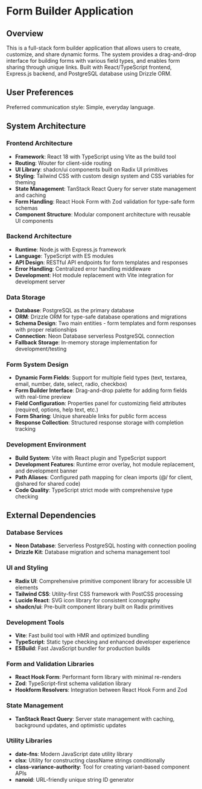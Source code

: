 # Form Builder Application

## Overview

This is a full-stack form builder application that allows users to create, customize, and share dynamic forms. The system provides a drag-and-drop interface for building forms with various field types, and enables form sharing through unique links. Built with React/TypeScript frontend, Express.js backend, and PostgreSQL database using Drizzle ORM.

## User Preferences

Preferred communication style: Simple, everyday language.

## System Architecture

### Frontend Architecture
- **Framework**: React 18 with TypeScript using Vite as the build tool
- **Routing**: Wouter for client-side routing
- **UI Library**: shadcn/ui components built on Radix UI primitives
- **Styling**: Tailwind CSS with custom design system and CSS variables for theming
- **State Management**: TanStack React Query for server state management and caching
- **Form Handling**: React Hook Form with Zod validation for type-safe form schemas
- **Component Structure**: Modular component architecture with reusable UI components

### Backend Architecture
- **Runtime**: Node.js with Express.js framework
- **Language**: TypeScript with ES modules
- **API Design**: RESTful API endpoints for form templates and responses
- **Error Handling**: Centralized error handling middleware
- **Development**: Hot module replacement with Vite integration for development server

### Data Storage
- **Database**: PostgreSQL as the primary database
- **ORM**: Drizzle ORM for type-safe database operations and migrations
- **Schema Design**: Two main entities - form templates and form responses with proper relationships
- **Connection**: Neon Database serverless PostgreSQL connection
- **Fallback Storage**: In-memory storage implementation for development/testing

### Form System Design
- **Dynamic Form Fields**: Support for multiple field types (text, textarea, email, number, date, select, radio, checkbox)
- **Form Builder Interface**: Drag-and-drop palette for adding form fields with real-time preview
- **Field Configuration**: Properties panel for customizing field attributes (required, options, help text, etc.)
- **Form Sharing**: Unique shareable links for public form access
- **Response Collection**: Structured response storage with completion tracking

### Development Environment
- **Build System**: Vite with React plugin and TypeScript support
- **Development Features**: Runtime error overlay, hot module replacement, and development banner
- **Path Aliases**: Configured path mapping for clean imports (@/ for client, @shared for shared code)
- **Code Quality**: TypeScript strict mode with comprehensive type checking

## External Dependencies

### Database Services
- **Neon Database**: Serverless PostgreSQL hosting with connection pooling
- **Drizzle Kit**: Database migration and schema management tool

### UI and Styling
- **Radix UI**: Comprehensive primitive component library for accessible UI elements
- **Tailwind CSS**: Utility-first CSS framework with PostCSS processing
- **Lucide React**: SVG icon library for consistent iconography
- **shadcn/ui**: Pre-built component library built on Radix primitives

### Development Tools
- **Vite**: Fast build tool with HMR and optimized bundling
- **TypeScript**: Static type checking and enhanced developer experience
- **ESBuild**: Fast JavaScript bundler for production builds

### Form and Validation Libraries
- **React Hook Form**: Performant form library with minimal re-renders
- **Zod**: TypeScript-first schema validation library
- **Hookform Resolvers**: Integration between React Hook Form and Zod

### State Management
- **TanStack React Query**: Server state management with caching, background updates, and optimistic updates

### Utility Libraries
- **date-fns**: Modern JavaScript date utility library
- **clsx**: Utility for constructing className strings conditionally
- **class-variance-authority**: Tool for creating variant-based component APIs
- **nanoid**: URL-friendly unique string ID generator